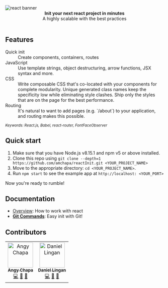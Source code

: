 <img src="https://raw.githubusercontent.com/react-boilerplate/react-boilerplate-brand/master/assets/banner-metal-optimized.jpg" alt="react banner" align="center" />

<br />

<div align="center"><strong>Init your next react project in minutes</strong></div>
<div align="center">A highly scalable with the best practices</div>

<br />

## Features

<dl>
  <dt>Quick init</dt>
  <dd>Create components, containers, routes</dd>

  <dt>JavaScript</dt>
  <dd>Use template strings, object destructuring, arrow functions, JSX syntax and more.</dd>

  <dt>CSS</dt>
  <dd>Write composable CSS that's co-located with your components for complete modularity. Unique generated class names keep the specificity low while eliminating style clashes. Ship only the styles that are on the page for the best performance.</dd>

  <dt>Routing</dt>
  <dd>It's natural to want to add pages (e.g. `/about`) to your application, and routing makes this possible.</dd>

</dl>

<sub><i>Keywords: React.js, Babel, react-router, FontFaceObserver</i></sub>

## Quick start

1.  Make sure that you have Node.js v8.15.1 and npm v5 or above installed.
2.  Clone this repo using `git clone --depth=1 https://github.com/amchapa/reactInit.git <YOUR_PROJECT_NAME>`
3.  Move to the appropriate directory: `cd <YOUR_PROJECT_NAME>`.<br />
4.  Run `npm start` to see the example app at `http://localhost: <YOUR_PORT>`

Now you're ready to rumble!

## Documentation

- [Overview](https://es.reactjs.org/docs/hello-world.html): How to work with react
- [**Git Commands**](https://drive.google.com/file/d/1kGQb01ZKf-j9HtGo_wk39RWcTAUw3cSZ/view?usp=sharing): Easy init with Git!

## Contributors

<table>
<tr>
  <td align="center">
    <a href="https://github.com/amchapa">
      <img src="https://avatars.githubusercontent.com/u/58574314?v=4" width="80px;" alt="Angy Chapa"/>
      <br />
      <sub><b>Angy Chapa</b></sub>
    </a>
    <br />
    <a href="https://github.com/amchapa" title="Code">💻</a> 
    <a href="https://github.com/amchapa" title="Documentation">📖</a> 
    <a href="https://github.com/amchapa" title="Ideas, Planning, & Feedback">🤔</a> 
  </td>
  <td align="center">
    <a href="https://github.com/dnl-coder">
      <img src="https://avatars.githubusercontent.com/u/65001610?v=4" width="80px;" alt="Daniel Lingan"/>
      <br />
      <sub><b>Daniel Lingan</b></sub>
    </a>
    <br />
    <a href="https://github.com/dnl-coder" title="Code">💻</a> 
    <a href="https://github.com/dnl-coder" title="Answering Questions">💬</a> 
    <a href="https://github.com/dnl-coder" title="Documentation">📖</a>
  </td>
</tr>
</table>
